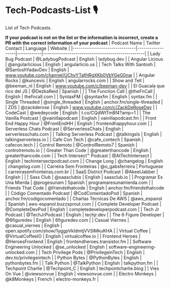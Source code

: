 # Tech-Podcasts-List 🎙️
List of Tech Podcasts.

**If your podcast is not on the list or the information is incorrect, create a PR with the correct information of your podcast**
| Podcast Name                  | Twitter Contact  | Language   | Website                                          |
|-------------------------------|------------------|------------|--------------------------------------------------|
| Lady Bug Podcast              | @LadybugPodcast  | English    | ladybug.dev                                      |
| Angular Licious               | @angularlicious  | English    | angularlicio.us                                  |
| Tech Talks With Santosh       | @SantoshYadavDev | English    | www.youtube.com/channel/UChvYTafHRgXKb0VbYGeG0nw |
| Angular Rocks                 | @kuncevic        | English    | angularrocks.com                                 |
| Show and Tell                 | @beeman_nl       | English    | www.youtube.com/c/beeman-dev                     |
| El Guacala que rico del JS    | @DezkaReid       | Spanish    |                                                  |
| The Function Call             | @theFnCall       | English    | thefncall.com                                    |
| SyntaxFM                      | @syntaxfm        | English    | syntax.fm                                        |
| Single Threaded               | @single_threaded | English    | anchor.fm/single-threaded                        |
| ZDS                           | @zackderose      | English    | www.youtube.com/c/ZackDeRoseDev |
| CodeCast                      | @wedeycode       | English    | t.co/CQdWtTmBf4?amp=1                            |
| The Vanilla Postcast          | @vainillapodcast | English    | vainillapodcast.fm                               |
| Front End Happy Hour          | @FrontEndHH      | English    | frontendhappyhour.com                            |
| Serverless Chats Podcast      | @ServerlessChats | English    | serverlesschats.com                              |
| Talking Serverless Podcast    | @talkingsls      | English    | talkingserverless.io                             |
| Cafe Con Tech                 | @cafe_contech    | Spanish    | cafecon.tech                                     |
| Control Remoto                | @ControlRemoto7  | Spanish    | controlremoto.io                                 |
| Greater Than Code             | @greaterthancode | English    | greaterthancode.com                              |
| Tech Intersect™ Podcast       | @AtTechIntersect | English    | techintersectpodcast.com                         |
| Change Long                   | @changelog       | English    | changelog.com                                    |
| Carreira Sem Fronteiras       | @o_gabsferreira  | Portuguese | carreirasemfronteiras.com.br                     |
| SaaS District Podcast         | @AkeelJabber     | English    |                                                  |
| Sass Club                     | @saasclubio      | English    | saasclub.io                                      |
| Programar Es Una Mierda       | @progesunam      | Spanish    | programaresunamierda.com                         |
| Friends That Code             | @friendsthatcode | English    | anchor.fm/friendsthatcode                        |
| Código Comentado Podcast      | @CodComentadoPod | Spanish    | anchor.fm/codigocomentado                        |
| Charlas Técnicas De AWS       | @aws_espanol     | Spanish    | aws-espanol.buzzsprout.com                       |
| Complete Developer Podcast    | @CompleteDevPod  | English    | completedeveloperpodcast.com                     |
| Tech Jr Podcast               | @TechJrPodcast   | English    | techjr.dev                                       |
| The 6 Figure Developer        | @6figuredev      | English    | 6figuredev.com                                   |
| Casual Viernes                | @casual_viernes  | English    | open.spotify.com/show/1yggpVkIdmtjVVSlMkuKHA     |
| Virtual Coffee                | @VirtualCoffeeIO | English    | virtualcoffee.io                                 |
| Frontend Heroes               | @HeroesFrontend  | English    | frontendheroes.transistor.fm                     |
| Software Engineering Unlocked | @se_unlocked     | English    | software-engineering-unlocked.com                |
| Tech Privilege Pods           | @PrivilegeinTech | English    | dev.to/privilegeintech                           |
| Python Bytes                  | @PythonBytes     | English    | pythonbytes.fm                                   |
| Talk Python                   | @TalkPython      | English    | talkpython.fm                                    |
| Techpoint Charlie             | @Techpoint_C     | English    | techpointcharlie.blog                            |
| Vies On Vue                   | @viewsonvue      | English    | viewsonvue.com                                   |
| Electro Monkeys               | @k8Monkeys       | French     | electro-monkeys.fr                               |
